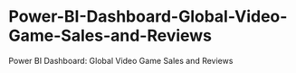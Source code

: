 # Power-BI-Dashboard-Global-Video-Game-Sales-and-Reviews
Power BI Dashboard: Global Video Game Sales and Reviews
